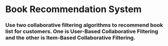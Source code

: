 # Book Recommendation System
### Use two collaborative filtering algorithms to recommend book list for customers. One is User-Based Collaborative Filtering and the other is Item-Based Collaborative Filtering.
